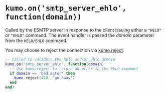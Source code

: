 # `kumo.on('smtp_server_ehlo', function(domain))`

Called by the ESMTP server in response to the client issuing either a `"HELO"`
or `"EHLO"` command.  The event handler is passed the *domain* parameter from
the `HELO/EHLO` command.

You may choose to reject the connection via [kumo.reject](../kumo/reject.md).

```lua
-- Called to validate the helo and/or ehlo domain
kumo.on('smtp_server_ehlo', function(domain)
  -- Use kumo.reject to return an error to the EHLO command
  if domain == 'bad.actor' then
    kumo.reject(420, 'go away')
  end
end)
```

